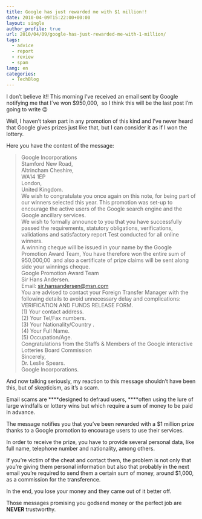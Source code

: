 ```yaml
---
title: Google has just rewarded me with $1 million!!
date: 2010-04-09T15:22:00+00:00
layout: single
author_profile: true
url: 2010/04/09/google-has-just-rewarded-me-with-1-million/
tags:
  - advice
  - report
  - review
  - spam
lang: en
categories: 
  - TechBlog
---
```

I don’t believe it!! This morning I’ve received an email sent by Google notifying me that I´ve won $950,000,  so I think this will be the last post I’m going to write 😉

Well, I haven’t taken part in any promotion of this kind and I’ve never heard that Google gives prizes just like that, but I can consider it as if I won the lottery.

Here you have the content of the message:

> Google Incorporations  
> Stamford New Road,  
> Altrincham Cheshire,  
> WA14 1EP  
> London,  
> United Kingdom.  
> We wish to congratulate you once again on this note, for being part of our winners selected this year. This promotion was set-up to encourage the active users of the Google search engine and the Google ancillary services.  
> We wish to formally announce to you that you have successfully passed the requirements, statutory obligations, verifications, validations and satisfactory report Test conducted for all online winners.  
> A winning cheque will be issued in your name by the Google Promotion Award Team, You have therefore won the entire sum of 950,000,00  and also a certificate of prize claims will be sent along side your winnings cheque.  
> Google Promotion Award Team  
> Sir Hans Andersen.  
> Email: sir.hansandersen@msn.com  
> You are advised to contact your Foreign Transfer Manager with the following details to avoid unnecessary delay and complications:  
> VERIFICATION AND FUNDS RELEASE FORM.  
> (1) Your contact address.  
> (2) Your Tel/Fax numbers.  
> (3) Your Nationality/Country .  
> (4) Your Full Name.  
> (5) Occupation/Age.  
> Congratulations from the Staffs & Members of the Google interactive Lotteries Board Commission  
> Sincerely,  
> Dr. Leslie Spears.  
> Google Incorporations.

And now talking seriously, my reaction to this message shouldn’t have been this, but of skepticism, as it’s a scam.

Email scams are ****designed to defraud users, ****often using the lure of large windfalls or lottery wins but which require a sum of money to be paid in advance.

The message notifies you that you’ve been rewarded with a $1 million prize thanks to a Google promotion to encourage users to use their services.

In order to receive the prize, you have to provide several personal data, like full name, telephone number and nationality, among others.

If you’re victim of the cheat and contact them, the problem is not only that you’re giving them personal information but also that probably in the next email you’re required to send them a certain sum of money, around $1,000, as a commission for the transference.

In the end, you lose your money and they came out of it better off.

Those messages promising you godsend money or the perfect job are **NEVER** trustworthy.